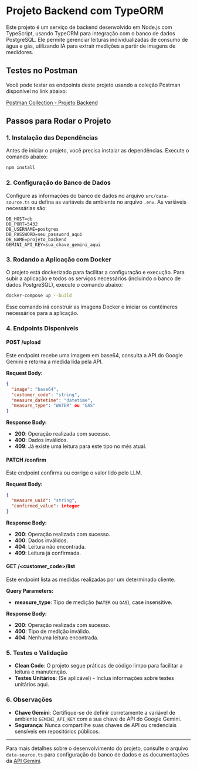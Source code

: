 # Projeto Backend com TypeORM

Este projeto é um serviço de backend desenvolvido em Node.js com TypeScript, usando TypeORM para integração com o banco de dados PostgreSQL. Ele permite gerenciar leituras individualizadas de consumo de água e gás, utilizando IA para extrair medições a partir de imagens de medidores.

## Testes no Postman

Você pode testar os endpoints deste projeto usando a coleção Postman disponível no link abaixo:

[Postman Collection - Projeto Backend](https://lunar-crater-216395.postman.co/workspace/Team-Workspace~4f5c4519-3fe3-4e51-857a-ab777b0f6866/collection/27352023-1dfb8eec-37fa-426f-a68d-c3c6a115123f?action=share&creator=27352023)

## Passos para Rodar o Projeto

### 1. Instalação das Dependências

Antes de iniciar o projeto, você precisa instalar as dependências. Execute o comando abaixo:

```bash
npm install
```

### 2. Configuração do Banco de Dados

Configure as informações do banco de dados no arquivo `src/data-source.ts` ou defina as variáveis de ambiente no arquivo `.env`. As variáveis necessárias são:

```plaintext
DB_HOST=db
DB_PORT=5432
DB_USERNAME=postgres
DB_PASSWORD=seu_password_aqui
DB_NAME=projeto_backend
GEMINI_API_KEY=sua_chave_gemini_aqui
```

### 3. Rodando a Aplicação com Docker

O projeto está dockerizado para facilitar a configuração e execução. Para subir a aplicação e todos os serviços necessários (incluindo o banco de dados PostgreSQL), execute o comando abaixo:

```bash
docker-compose up --build
```

Esse comando irá construir as imagens Docker e iniciar os contêineres necessários para a aplicação.

### 4. Endpoints Disponíveis

#### POST /upload
Este endpoint recebe uma imagem em base64, consulta a API do Google Gemini e retorna a medida lida pela API.

**Request Body:**

```json
{
  "image": "base64",
  "customer_code": "string",
  "measure_datetime": "datetime",
  "measure_type": "WATER" ou "GAS"
}
```

**Response Body:**

- **200**: Operação realizada com sucesso.
- **400**: Dados inválidos.
- **409**: Já existe uma leitura para este tipo no mês atual.

#### PATCH /confirm
Este endpoint confirma ou corrige o valor lido pelo LLM.

**Request Body:**

```json
{
  "measure_uuid": "string",
  "confirmed_value": integer
}
```

**Response Body:**

- **200**: Operação realizada com sucesso.
- **400**: Dados inválidos.
- **404**: Leitura não encontrada.
- **409**: Leitura já confirmada.

#### GET /<customer_code>/list
Este endpoint lista as medidas realizadas por um determinado cliente.

**Query Parameters:**

- **measure_type**: Tipo de medição (`WATER` ou `GAS`), case insensitive.

**Response Body:**

- **200**: Operação realizada com sucesso.
- **400**: Tipo de medição inválido.
- **404**: Nenhuma leitura encontrada.

### 5. Testes e Validação

- **Clean Code**: O projeto segue práticas de código limpo para facilitar a leitura e manutenção.
- **Testes Unitários**: (Se aplicável) - Inclua informações sobre testes unitários aqui.

### 6. Observações

- **Chave Gemini**: Certifique-se de definir corretamente a variável de ambiente `GEMINI_API_KEY` com a sua chave de API do Google Gemini.
- **Segurança**: Nunca compartilhe suas chaves de API ou credenciais sensíveis em repositórios públicos.

---

Para mais detalhes sobre o desenvolvimento do projeto, consulte o arquivo `data-source.ts` para configuração do banco de dados e as documentações da [API Gemini](https://ai.google.dev/gemini-api/docs/api-key).
